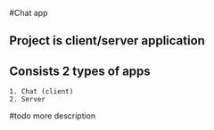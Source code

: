 #Chat app
## Project is client/server application 
## Consists 2 types of apps 
    1. Chat (client)
    2. Server
    
#todo 
more description
